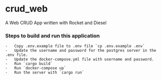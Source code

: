 # crud_web
A Web CRUD App written with Rocket and Diesel

### Steps to build and run this application

    -   Copy .env.example file to .env file `cp .env.example .env`
    -   Update the username and password for the postgres server in the .env file.
    -   Update the docker-compose.yml file with username and password.
    -   Run `cargo build`
    -   Run `docker-compose up`
    -   Run the server with `cargo run`
